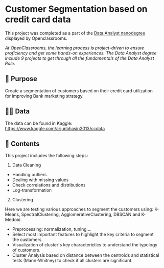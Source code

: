 # Customer Segmentation based on credit card data

This project was completed as a part of the [Data Analyst nanodegree](https://openclassrooms.com/en/dashboard/paths) displayed by Openclassrooms. 


_At OpenClassrooms, the learning process is project-driven to ensure proficiency and get some hands-on experiences. 
The Data Analyst degree include 9 projects to get through all the fundamentals of the Data Analyst Role._

## 🎯 Purpose

Create a segmentation of customers based on their credit card utilization for improving Bank marketing strategy.

## 👩‍💻 Data

The data can be found in Kaggle: https://www.kaggle.com/arjunbhasin2013/ccdata
  

## 📒 Contents
  
This project includes the following steps:

  1) Data Cleaning
  
  - Handling outliers
  - Dealing with missing values
  - Check correlations and distributions
  - Log-transformation


  2) Clustering 
  
  Here we are testing various approaches to segment the customers using: K-Means, SpectralClustering, AgglomerativeClustering, DBSCAN and K-Medoid.

  - Preprocessing: normalization, tuning,...
  - Select most important features to highlight the key criteria to segment the customers.
  - Visualization of cluster's key characterictics to understand the typology of customers.
  - Cluster Analysis based on distance between the centroids and statistical tests (Mann-Whitney) to check if all clusters are significant.



